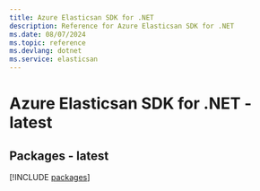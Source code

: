 ```yaml
---
title: Azure Elasticsan SDK for .NET
description: Reference for Azure Elasticsan SDK for .NET
ms.date: 08/07/2024
ms.topic: reference
ms.devlang: dotnet
ms.service: elasticsan
---
```

# Azure Elasticsan SDK for .NET - latest
## Packages - latest
[!INCLUDE [packages](elasticsan-index.md)]